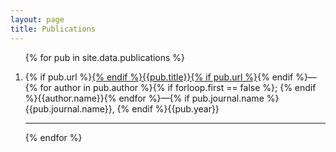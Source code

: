 ```yaml
---
layout: page
title: Publications
---
```


<ol type="1">
 {% for pub in site.data.publications %}
  <li>
   <div>
   <p>
    {% if pub.url %}<a href="{{pub.url}}">{% endif %}{{pub.title}}{% if pub.url %}</a>{% endif %}—{% for author in pub.author %}{% if forloop.first == false %}; {% endif %}{{author.name}}{% endfor %}—{% if pub.journal.name %}{{pub.journal.name}}, {% endif %}{{pub.year}}
  </p>
   </div>
  </li>
  <hr>
 {% endfor %}
</ol>  
